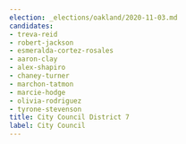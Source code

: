 ```yaml
---
election: _elections/oakland/2020-11-03.md
candidates:
- treva-reid
- robert-jackson
- esmeralda-cortez-rosales
- aaron-clay
- alex-shapiro
- chaney-turner
- marchon-tatmon
- marcie-hodge
- olivia-rodriguez
- tyrone-stevenson
title: City Council District 7
label: City Council
---
```


